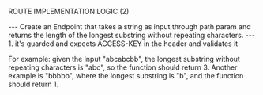 ROUTE IMPLEMENTATION LOGIC (2)

--- Create an Endpoint that takes a string as input through path param and returns the length of the longest substring without repeating characters.
--- 1. it's guarded and expects ACCESS-KEY in the header and validates it

For example: given the input "abcabcbb", the longest substring without repeating characters is "abc", so the function should return 3. Another example is "bbbbb", where the longest substring is "b", and the function should return 1.